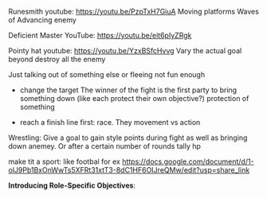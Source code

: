 Runesmith youtube: https://youtu.be/PzpTxH7GiuA 
Moving platforms 
Waves of Advancing enemy

Deficient Master YouTube:
https://youtu.be/eit6pIyZRgk 


Pointy hat youtube: https://youtu.be/YzxBSfcHvvg
Vary the actual goal beyond destroy all the enemy 

Just talking out of something else or fleeing not fun enough 



* change the target
The winner of the fight is the first party to bring something down 
(like each protect their own objective?) protection of something 


- reach a finish line first: race. They movement vs action 


Wrestling: Give a goal to gain style points during fight as well as bringing down anemey. Or after a certain number of rounds tally hp

make tit a sport: like footbal for ex
https://docs.google.com/document/d/1-olJ9Pb1BxOnWwTs5XFRt31xtT3-8dC1HF6OIJreQMw/edit?usp=share_link



**Introducing Role-Specific Objectives**:


